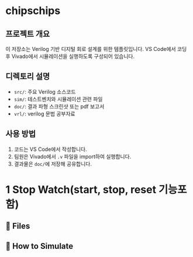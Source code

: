 # chipschips

## 프로젝트 개요
이 저장소는 Verilog 기반 디지털 회로 설계를 위한 템플릿입니다. VS Code에서 코딩 후 Vivado에서 시뮬레이션을 실행하도록 구성되어 있습니다.

## 디렉토리 설명
- `src/`: 주요 Verilog 소스코드
- `sim/`: 테스트벤치와 시뮬레이션 관련 파일
- `doc/`: 결과 파형 스크린샷 또는 pdf 보고서
- `vrl/`: verilog 문법 공부자료

## 사용 방법
1. 코드는 VS Code에서 작성합니다.
2. 팀원은 Vivado에서 `.v` 파일을 import하여 실행합니다.
3. 결과물은 `doc/`에 저장해 공유합니다.

# 1 Stop Watch(start, stop, reset 기능포함)

## 📁 Files


## 🚀 How to Simulate
```bash
